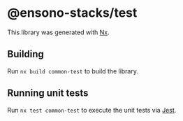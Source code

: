 # @ensono-stacks/test

This library was generated with [Nx](https://nx.dev).

## Building

Run `nx build common-test` to build the library.

## Running unit tests

Run `nx test common-test` to execute the unit tests via
[Jest](https://jestjs.io).
